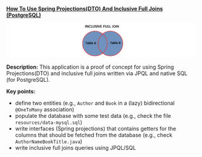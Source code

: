 **[How To Use Spring Projections(DTO) And Inclusive Full Joins (PostgreSQL)](https://github.com/andreipall/Spring-Boot-JPA/tree/master/HibernateSpringBootDtoViaFullJoins)**

![](https://github.com/andreipall/Spring-Boot-JPA/blob/master/HibernateSpringBootDtoViaFullJoins/DTO%20via%20inclusive%20full%20joins.png)

**Description:** This application is a proof of concept for using Spring Projections(DTO) and inclusive full joins written via JPQL and native SQL (for PostgreSQL).

**Key points:**
- define two entities (e.g., `Author` and `Book` in a (lazy) bidirectional `@OneToMany` association)
- populate the database with some test data (e.g., check the file `resources/data-mysql.sql`)
- write interfaces (Spring projections) that contains getters for the columns that should be fetched from the database (e.g., check `AuthorNameBookTitle.java`)
- write inclusive full joins queries using JPQL/SQL
